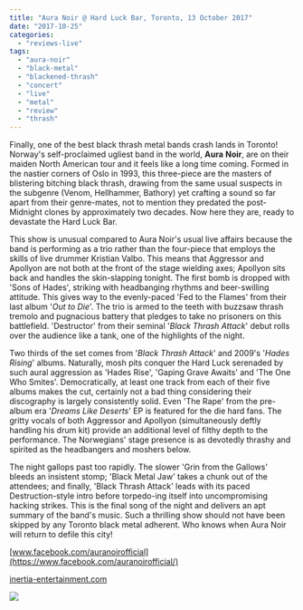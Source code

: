 ```yaml
---
title: "Aura Noir @ Hard Luck Bar, Toronto, 13 October 2017"
date: "2017-10-25"
categories: 
  - "reviews-live"
tags: 
  - "aura-noir"
  - "black-metal"
  - "blackened-thrash"
  - "concert"
  - "live"
  - "metal"
  - "review"
  - "thrash"
---
```


Finally, one of the best black thrash metal bands crash lands in Toronto! Norway's self-proclaimed ugliest band in the world, **Aura** **Noir**, are on their maiden North American tour and it feels like a long time coming. Formed in the nastier corners of Oslo in 1993, this three-piece are the masters of blistering bitching black thrash, drawing from the same usual suspects in the subgenre (Venom, Hellhammer, Bathory) yet crafting a sound so far apart from their genre-mates, not to mention they predated the post-Midnight clones by approximately two decades. Now here they are, ready to devastate the Hard Luck Bar.

This show is unusual compared to Aura Noir's usual live affairs because the band is performing as a trio rather than the four-piece that employs the skills of live drummer Kristian Valbo. This means that Aggressor and Apollyon are not both at the front of the stage wielding axes; Apollyon sits back and handles the skin-slapping tonight. The first bomb is dropped with 'Sons of Hades', striking with headbanging rhythms and beer-swilling attitude. This gives way to the evenly-paced 'Fed to the Flames' from their last album '_Out to Die_'. The trio is armed to the teeth with buzzsaw thrash tremolo and pugnacious battery that pledges to take no prisoners on this battlefield. 'Destructor' from their seminal '_Black Thrash Attack_' debut rolls over the audience like a tank, one of the highlights of the night.

Two thirds of the set comes from '_Black Thrash Attack_' and 2009's '_Hades Rising_' albums. Naturally, mosh pits conquer the Hard Luck serenaded by such aural aggression as 'Hades Rise', 'Gaping Grave Awaits' and 'The One Who Smites'. Democratically, at least one track from each of their five albums makes the cut, certainly not a bad thing considering their discography is largely consistently solid. Even 'The Rape' from the pre-album era '_Dreams Like Deserts_' EP is featured for the die hard fans. The gritty vocals of both Aggressor and Apollyon (simultaneously deftly handling his drum kit) provide an additional level of filthy depth to the performance. The Norwegians' stage presence is as devotedly thrashy and spirited as the headbangers and moshers below.

The night gallops past too rapidly. The slower 'Grin from the Gallows' bleeds an insistent stomp; 'Black Metal Jaw' takes a chunk out of the attendees; and finally, 'Black Thrash Attack' leads with its paced Destruction-style intro before torpedo-ing itself into uncompromising hacking strikes. This is the final song of the night and delivers an apt summary of the band's music. Such a thrilling show should not have been skipped by any Toronto black metal adherent. Who knows when Aura Noir will return to defile this city!

[www.facebook.com/auranoirofficial](https://www.facebook.com/auranoirofficial/)

[inertia-entertainment.com](http://inertia-entertainment.com/)

![](https://hellbound.ca/wp-content/uploads/2017/10/Aura-Noir-live-tour-2017.jpg)
